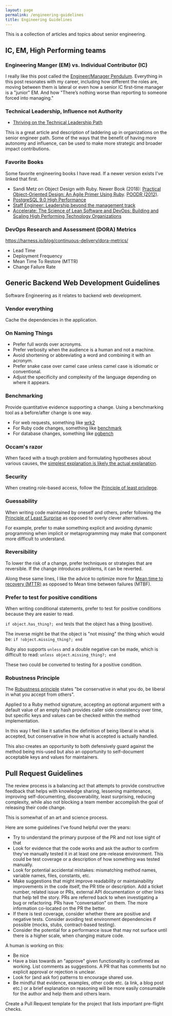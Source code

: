 ```yaml
---
layout: page
permalink: /engineering-guidelines
title: Engineering Guidelines
---
```


This is a collection of articles and topics about senior engineering.

## IC, EM, High Performing teams

### Engineering Manger (EM) vs. Individual Contributor (IC)

I really like this post called the [Engineer/Manager Pendulum](https://charity.wtf/2017/05/11/the-engineer-manager-pendulum/).
Everything in this post resonates with my career, including how different the roles are, moving between them is lateral or even how a senior IC first-time manager is a "junior" EM.
And how "There’s nothing worse than reporting to someone forced into managing."

### Technical Leadership, Influence not Authority

* [Thriving on the Technical Leadership Path](https://keavy.com/work/thriving-on-the-technical-leadership-path/)

This is a great article and description of laddering up in organizations on the senior engineer path. Some of the ways that the benefit of having more autonomy and influence, can be used to make more strategic and broader impact contributions.

### Favorite Books

Some favorite engineering books I have read. If a newer version exists I've linked that first.

* Sandi Metz on Object Design with Ruby. Newer Book (2018): [Practical Object-Oriented Design: An Agile Primer Using Ruby](https://www.amazon.com/Practical-Object-Oriented-Design-Agile-Primer-dp-0134456475/dp/0134456475/ref=dp_ob_title_bk). [POODR (2012)](https://www.amazon.com/Practical-Object-Oriented-Design-Ruby-Addison-Wesley/dp/0321721330/ref=sr_1_4?crid=3ACLQ7Q5L3P3F&keywords=sandi+metz+practical+object+oriented+design+in+ruby&qid=1638803814&sprefix=sandi+metz+practical%2Caps%2C268&sr=8-4).
* [PostgreSQL 9.0 High Performance](https://www.amazon.com/PostgreSQL-High-Performance-Gregory-Smith/dp/184951030X/ref=sr_1_1?keywords=high+performance+postgres+9.0&qid=1638803942&s=books&sr=1-1)
* [Staff Engineer: Leadership beyond the management track](https://staffeng.com/book)
* [Accelerate: The Science of Lean Software and DevOps: Building and Scaling High Performing Technology Organizations](https://code.likeagirl.io/the-one-book-every-tech-leader-should-read-8d78dfdc5e0e)

### DevOps Research and Assessment (DORA) Metrics

<https://harness.io/blog/continuous-delivery/dora-metrics/>

* Lead Time
* Deployment Frequency
* Mean Time To Restore (MTTR)
* Change Failure Rate

## Generic Backend Web Development Guidelines

Software Engineering as it relates to backend web development.

### Vendor everything

Cache the dependencies in the application.

### On Naming Things

* Prefer full words over acronyms.
* Prefer verbosity when the audience is a human and not a machine.
* Avoid shortening or abbreviating a word and combining it with an acronym.
* Prefer snake case over camel case unless camel case is idiomatic or conventional.
* Adjust the specificity and complexity of the language depending on where it appears.

### Benchmarking

Provide quantitative evidence supporting a change. Using a benchmarking tool as a before/after change is one way.

* For web requests, something like [wrk2](https://github.com/giltene/wrk2)
* For Ruby code changes, something like [benchmark](https://github.com/ruby/benchmark)
* For database changes, something like [pgbench](https://www.postgresql.org/docs/10/pgbench.html)

### Occam's razor

When faced with a tough problem and formulating hypotheses about various causes, the [simplest explanation is likely the actual explanation](https://en.wikipedia.org/wiki/Occam%27s_razor).

### Security

When creating role-based access, follow the [Principle of least privilege](https://en.wikipedia.org/wiki/Principle_of_least_privilege).

### Guessability

When writing code maintained by oneself and others, prefer following the [Principle of Least Surprise](https://en.wikipedia.org/wiki/Principle_of_least_astonishment) as opposed to overly clever alternatives.

For example, prefer to make something explicit and avoiding dynamic programming when implicit or metaprogramming may make that component more difficult to understand.

### Reversibility

To lower the risk of a change, prefer techniques or strategies that are reversible. If the change introduces problems, it can be reverted.

Along these same lines, I like the advice to optimize more for [Mean time to recovery (MTTR)](https://en.wikipedia.org/wiki/Mean_time_to_recovery) as opposed to Mean time between failures (MTBF).

### Prefer to test for positive conditions

When writing conditional statements, prefer to test for positive conditions because they are easier to read.

`if object.has_thing?; end` tests that the object has a thing (positive).

The inverse might be that the object is "not missing" the thing which would be: `if !object.missing_thing?; end`

Ruby also supports `unless` and a double negative can be made, which is difficult to read: `unless object.missing_thing?; end`

These two could be converted to testing for a positive condition.

### Robustness Principle

The [Robustness principle](https://en.wikipedia.org/wiki/Robustness_principle) states "be conservative in what you do, be liberal in what you accept from others".

Applied to a Ruby method signature, accepting an optional argument with a default value of an empty hash provides caller side consistency over time, but specific keys and values can be checked within the method implementation.

In this way I feel like it satisfies the definition of being liberal in what is accepted, but conservative in how what is accepted is actually handled.

This also creates an opportunity to both defensively guard against the method being mis-used but also an opportunity to self-document acceptable keys and values for maintainers.


## Pull Request Guidelines

The review process is a balancing act that attempts to provide constructive feedback that helps with knowledge sharing, lessening maintenance, improving self-documenting, discoverability, least surprising, reducing complexity, while also not blocking a team member accomplish the goal of releasing their code change.

This is somewhat of an art and science process.

Here are some guidelines I've found helpful over the years:

* Try to understand the primary purpose of the PR and not lose sight of that
* Look for evidence that the code works and ask the author to confirm they've manually tested it in at least one pre-release environment. This could be test coverage or a description of how something was tested manually.
* Look for potential accidental mistakes: mismatching method names, variable names, files, constants, etc.
* Make suggestions that might improve readability or maintainability improvements in the code itself, the PR title or description. Add a ticket number, related issue or PRs, external API documentation or other links that help tell the story. PRs are referred back to when investigating a bug or refactoring. PRs have "conversation" on them. The more information co-located on the PR the better.
* If there is test coverage, consider whether there are positive and negative tests. Consider avoiding test environment dependencies if possible (mocks, stubs, contract-based testing).
* Consider the potential for a performance issue that may not surface until there is a higher scale, when changing mature code.

A human is working on this:

* Be nice
* Have a bias towards an "approve" given functionality is confirmed as working. List comments as suggestions. A PR that has comments but no explicit approval or rejection is unclear.
* Look for (and ask for) patterns to encourage shared use.
* Be mindful that evidence, examples, other code etc. (a link, a blog post etc.) or a brief explanation on reasoning will be more easily consumable for the author and help them and others learn.

Create a Pull Request template for the project that lists important pre-flight checks.
